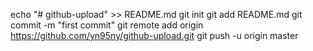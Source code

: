 echo "# github-upload" >> README.md
git init
git add README.md
git commit -m "first commit"
git remote add origin https://github.com/yn95ny/github-upload.git
git push -u origin master
                
